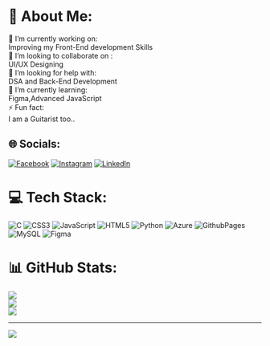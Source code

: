# 💫 About Me:
🔭 I’m currently working on:<br>Improving my Front-End development Skills<br>👯 I’m looking to collaborate on :<br>UI/UX Designing<br>🤝 I’m looking for help with:<br>DSA and Back-End Development<br>🌱 I’m currently learning:<br>Figma,Advanced JavaScript<br>⚡ Fun fact:<br>I am a Guitarist too..


## 🌐 Socials:
[![Facebook](https://img.shields.io/badge/Facebook-%231877F2.svg?logo=Facebook&logoColor=white)](https://facebook.com/lalitbade) [![Instagram](https://img.shields.io/badge/Instagram-%23E4405F.svg?logo=Instagram&logoColor=white)](https://instagram.com/lalitbade13) [![LinkedIn](https://img.shields.io/badge/LinkedIn-%230077B5.svg?logo=linkedin&logoColor=white)](https://linkedin.com/in/lalitbade) 

# 💻 Tech Stack:
![C](https://img.shields.io/badge/c-%2300599C.svg?style=for-the-badge&logo=c&logoColor=white) ![CSS3](https://img.shields.io/badge/css3-%231572B6.svg?style=for-the-badge&logo=css3&logoColor=white) ![JavaScript](https://img.shields.io/badge/javascript-%23323330.svg?style=for-the-badge&logo=javascript&logoColor=%23F7DF1E) ![HTML5](https://img.shields.io/badge/html5-%23E34F26.svg?style=for-the-badge&logo=html5&logoColor=white) ![Python](https://img.shields.io/badge/python-3670A0?style=for-the-badge&logo=python&logoColor=ffdd54) ![Azure](https://img.shields.io/badge/azure-%230072C6.svg?style=for-the-badge&logo=microsoftazure&logoColor=white) ![GithubPages](https://img.shields.io/badge/github%20pages-121013?style=for-the-badge&logo=github&logoColor=white) ![MySQL](https://img.shields.io/badge/mysql-%2300000f.svg?style=for-the-badge&logo=mysql&logoColor=white) ![Figma](https://img.shields.io/badge/figma-%23F24E1E.svg?style=for-the-badge&logo=figma&logoColor=white)
# 📊 GitHub Stats:
![](https://github-readme-stats.vercel.app/api?username=lalitbade&theme=dark&hide_border=false&include_all_commits=false&count_private=false)<br/>
![](https://github-readme-streak-stats.herokuapp.com/?user=lalitbade&theme=dark&hide_border=false)<br/>
![](https://github-readme-stats.vercel.app/api/top-langs/?username=lalitbade&theme=dark&hide_border=false&include_all_commits=false&count_private=false&layout=compact)

---
[![](https://visitcount.itsvg.in/api?id=lalitbade&icon=0&color=0)](https://visitcount.itsvg.in)

<!-- Proudly created with GPRM ( https://gprm.itsvg.in ) -->
